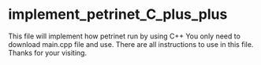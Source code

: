 # implement_petrinet_C_plus_plus
This file will implement how petrinet run by using C++
You only need to download main.cpp file and use.
There are all instructions to use in this file.
  Thanks for your visiting.
